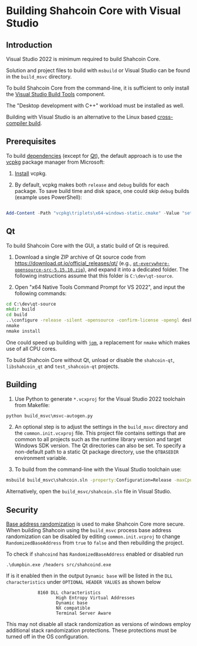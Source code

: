Building Shahcoin Core with Visual Studio
========================================

Introduction
---------------------
Visual Studio 2022 is minimum required to build Shahcoin Core.

Solution and project files to build with `msbuild` or Visual Studio can be found in the `build_msvc` directory.

To build Shahcoin Core from the command-line, it is sufficient to only install the [Visual Studio Build Tools](https://visualstudio.microsoft.com/downloads/) component.

The "Desktop development with C++" workload must be installed as well.

Building with Visual Studio is an alternative to the Linux based [cross-compiler build](../doc/build-windows.md).


Prerequisites
---------------------
To build [dependencies](../doc/dependencies.md) (except for [Qt](#qt)),
the default approach is to use the [vcpkg](https://vcpkg.io) package manager from Microsoft:

1. [Install](https://vcpkg.io/en/getting-started.html) vcpkg.

2. By default, vcpkg makes both `release` and `debug` builds for each package.
To save build time and disk space, one could skip `debug` builds (example uses PowerShell):
```powershell

Add-Content -Path "vcpkg\triplets\x64-windows-static.cmake" -Value "set(VCPKG_BUILD_TYPE release)"
```

Qt
---------------------
To build Shahcoin Core with the GUI, a static build of Qt is required.

1. Download a single ZIP archive of Qt source code from https://download.qt.io/official_releases/qt/ (e.g., [`qt-everywhere-opensource-src-5.15.10.zip`](https://download.qt.io/official_releases/qt/5.15/5.15.10/single/qt-everywhere-opensource-src-5.15.10.zip)), and expand it into a dedicated folder. The following instructions assume that this folder is `C:\dev\qt-source`.

2. Open "x64 Native Tools Command Prompt for VS 2022", and input the following commands:
```cmd
cd C:\dev\qt-source
mkdir build
cd build
..\configure -release -silent -opensource -confirm-license -opengl desktop -static -static-runtime -mp -qt-zlib -qt-pcre -qt-libpng -nomake examples -nomake tests -nomake tools -no-angle -no-dbus -no-gif -no-gtk -no-ico -no-icu -no-libjpeg -no-libudev -no-sql-sqlite -no-sql-odbc -no-sqlite -no-vulkan -skip qt3d -skip qtactiveqt -skip qtandroidextras -skip qtcharts -skip qtconnectivity -skip qtdatavis3d -skip qtdeclarative -skip doc -skip qtdoc -skip qtgamepad -skip qtgraphicaleffects -skip qtimageformats -skip qtlocation -skip qtlottie -skip qtmacextras -skip qtmultimedia -skip qtnetworkauth -skip qtpurchasing -skip qtquick3d -skip qtquickcontrols -skip qtquickcontrols2 -skip qtquicktimeline -skip qtremoteobjects -skip qtscript -skip qtscxml -skip qtsensors -skip qtserialbus -skip qtserialport -skip qtspeech -skip qtsvg -skip qtvirtualkeyboard -skip qtwayland -skip qtwebchannel -skip qtwebengine -skip qtwebglplugin -skip qtwebsockets -skip qtwebview -skip qtx11extras -skip qtxmlpatterns -no-openssl -no-feature-bearermanagement -no-feature-printdialog -no-feature-printer -no-feature-printpreviewdialog -no-feature-printpreviewwidget -no-feature-sql -no-feature-sqlmodel -no-feature-textbrowser -no-feature-textmarkdownwriter -no-feature-textodfwriter -no-feature-xml -prefix C:\Qt_static
nmake
nmake install
```

One could speed up building with [`jom`](https://wiki.qt.io/Jom), a replacement for `nmake` which makes use of all CPU cores.

To build Shahcoin Core without Qt, unload or disable the `shahcoin-qt`, `libshahcoin_qt` and `test_shahcoin-qt` projects.


Building
---------------------
1. Use Python to generate `*.vcxproj` for the Visual Studio 2022 toolchain from Makefile:

```cmd
python build_msvc\msvc-autogen.py
```

2. An optional step is to adjust the settings in the `build_msvc` directory and the `common.init.vcxproj` file. This project file contains settings that are common to all projects such as the runtime library version and target Windows SDK version. The Qt directories can also be set. To specify a non-default path to a static Qt package directory, use the `QTBASEDIR` environment variable.

3. To build from the command-line with the Visual Studio toolchain use:

```cmd
msbuild build_msvc\shahcoin.sln -property:Configuration=Release -maxCpuCount -verbosity:minimal
```

Alternatively, open the `build_msvc/shahcoin.sln` file in Visual Studio.

Security
---------------------
[Base address randomization](https://learn.microsoft.com/en-us/cpp/build/reference/dynamicbase-use-address-space-layout-randomization) is used to make Shahcoin Core more secure. When building Shahcoin using the `build_msvc` process base address randomization can be disabled by editing `common.init.vcproj` to change `RandomizedBaseAddress` from `true` to `false` and then rebuilding the project.

To check if `shahcoind` has `RandomizedBaseAddress` enabled or disabled run

```
.\dumpbin.exe /headers src/shahcoind.exe
```

If is it enabled then in the output `Dynamic base` will be listed in the `DLL characteristics` under `OPTIONAL HEADER VALUES` as shown below

```
            8160 DLL characteristics
                   High Entropy Virtual Addresses
                   Dynamic base
                   NX compatible
                   Terminal Server Aware
```

This may not disable all stack randomization as versions of windows employ additional stack randomization protections. These protections must be turned off in the OS configuration.
